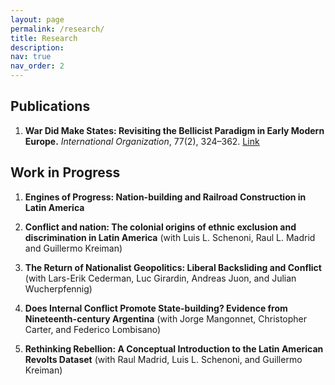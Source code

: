 ```yaml
---
layout: page
permalink: /research/
title: Research
description: 
nav: true
nav_order: 2
---
```

## Publications

1. **War Did Make States: Revisiting the Bellicist Paradigm in Early Modern Europe.** _International Organization_, 77(2), 324–362. [Link](https://doi.org/10.1017/S0020818322000352)
   
## Work in Progress

1. **Engines of Progress: Nation-building and Railroad Construction in Latin America**

2. **Conflict and nation: The colonial origins of ethnic
exclusion and discrimination in Latin America** (with Luis L. Schenoni, Raul L. Madrid and Guillermo Kreiman)

3. **The Return of Nationalist Geopolitics: Liberal Backsliding and Conflict** (with Lars-Erik Cederman, Luc Girardin, Andreas Juon, and Julian Wucherpfennig)

4. **Does Internal Conflict Promote State-building? Evidence from Nineteenth-century Argentina** (with Jorge Mangonnet, Christopher Carter, and Federico Lombisano)

5. **Rethinking Rebellion: A Conceptual Introduction to the Latin American Revolts Dataset** (with Raul Madrid, Luis L. Schenoni, and Guillermo Kreiman)


